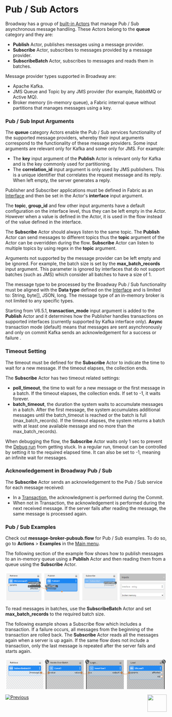 # Pub / Sub Actors

Broadway has a group of [built-in Actors](../04_built_in_actor_types.md) that manage Pub / Sub asynchronous message handling. 
These Actors belong to the **queue** category and they are:

- **Publish** Actor, publishes messages using a message provider.
- **Subscribe** Actor, subscribes to messages provided by a message provider.
- **SubscribeBatch** Actor, subscribes to messages and reads them in batches. 

Message provider types supported in Broadway are:
* Apache Kafka.
* JMS Queue and Topic by any JMS provider (for example, RabbitMQ or Active MQ).
* Broker memory (in-memory queue), a Fabric internal queue without partitions that manages messages using a key.  

### Pub / Sub Input Arguments

The **queue** category Actors enable the Pub / Sub services functionality of the supported message providers, whereby their input arguments correspond to the functionality of these message providers. Some input arguments are relevant only for Kafka and some only for JMS. For example:
-  The **key** input argument of the **Publish** Actor is relevant only for Kafka and is the key commonly used for partitioning. 
-  The **correlation_id** input argument is only used by JMS publishers. This is a unique identifier that correlates the request message and its reply. When left empty, the server generates a reply. 

Publisher and Subscriber applications must be defined in Fabric as an [Interface](/articles/05_DB_interfaces/01_interfaces_overview.md) and then be set in the Actor's **interface** input argument. 

The **topic**, **group_id** and few other input arguments have a default configuration on the interface level, thus they can be left empty in the Actor. However when a value is defined in the Actor, it is used in the flow instead of the value defined in the interface. 

The **Subscribe** Actor should always listen to the same topic. The **Publish** Actor can send messages to different topics thus the **topic** argument of the Actor can be overridden during the flow.
**Subscribe** Actor can listen to multiple topics by using regex in the **topic** argument.

Arguments not supported by the message provider can be left empty and be ignored. For example, the batch size is set by the **max_batch_records** input argument. This parameter is ignored by interfaces that do not support batches (such as JMS) which consider all batches to have a size of 1.

The message type to be processed by the Broadway Pub / Sub functionality must be aligned with the **Data type** defined on the [Interface](/articles/05_DB_interfaces/01_interfaces_overview.md) and is limited to: String, byte[], JSON, long. The message type of an in-memory broker is not limited to any specific types.

Starting from V6.5.1, **transaction_mode** input argument is added to the **Publish** Actor and it determines how the Publisher handles transactions on supported interfaces (currently supported by Kafka interface only). **Async** transaction mode (default) means that messages are sent asynchronously and only on commit Kafka sends an acknowledgement for a success or failure . 

### Timeout Setting

The timeout must be defined for the **Subscribe** Actor to indicate the time to wait for a new message. If the timeout elapses, the collection ends.

The **Subscribe** Actor has two timeout related settings:
* **poll_timeout**, the time to wait for a new message or the first message in a batch. If the timeout elapses, the collection ends. If set to -1, it waits forever.
* **batch_timeout**, the duration the system waits to accumulate messages in a batch. After the first message, the system accumulates additional messages until the batch_timeout is reached or the batch is full (max_batch_records). If the timeout elapses, the system returns a batch with at least one available message and no more than the max_batch_records).

When debugging the flow, the **Subscribe** Actor waits only 1 sec to prevent the [Debug run](../25_broadway_flow_window_run_and_debug_flow.md) from getting stuck.
In a regular run, timeout can be controlled by setting it to the required elapsed time. It can also be set to -1, meaning an infinite wait for messages.

### Acknowledgement in Broadway Pub / Sub

The **Subscribe** Actor sends an acknowledgement to the Pub / Sub service for each message received:
- In a [Transaction](../23_transactions.md), the acknowledgment is performed during the Commit. 
- When not in Transaction, the acknowledgement is performed during the next received message. If the server fails after reading the message, the same message is processed again.  

### Pub / Sub Examples 

Check out **message-broker-pubsub.flow** for Pub / Sub examples. To do so, go to **Actions** > **Examples** in the [Main menu](../18_broadway_flow_window.md#main-menu).

The following section of the example flow shows how to publish messages to an in-memory queue using a **Publish** Actor and then reading them from a queue using the **Subscribe** Actor.

![image](../images/99_actors_04_1.PNG)



To read messages in batches, use the **SubscribeBatch** Actor and set **max_batch_records** to the required batch size.

The following example shows a Subscribe flow which includes a transaction. If a failure occurs, all messages from the beginning of the transaction are rolled back. The **Subscribe** Actor reads all the messages again when a server is up again. If the same flow does not include a transaction, only the last message is repeated after the server fails and starts again.

![image](../images/99_actors_04_3.PNG)


[![Previous](/articles/images/Previous.png)](03_parsers_actors.md)[<img align="right" width="60" height="54" src="/articles/images/Next.png">](05_db_actors.md)
